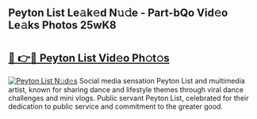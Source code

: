 ## Peyton List Le𝚊k𝚎d N𝚞𝚍e - Part-bQo Vid𝚎o Le𝚊ks Photos 25wK8

# <h2><a href="http://fbfrbh.evod.top/?m=Peyton+List">🔗 👉🔴 Peyton List Vid𝚎o Ph𝚘t𝚘s</a></h2>

[![Peyton List N𝚞d𝚎s](https://i.imgur.com/8V9OHl7.gif)](http://fbfrbh.evod.top/?m=Peyton+List)
Social media sensation Peyton List and multimedia artist, known for sharing dance and lifestyle themes through viral dance challenges and mini vlogs. Public servant Peyton List, celebrated for their dedication to public service and commitment to the greater good. 
